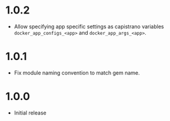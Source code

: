 # 1.0.2

* Allow specifying app specific settings as capistrano variables `docker_app_configs_<app>` and `docker_app_args_<app>`.

# 1.0.1

* Fix module naming convention to match gem name.

# 1.0.0

* Initial release
